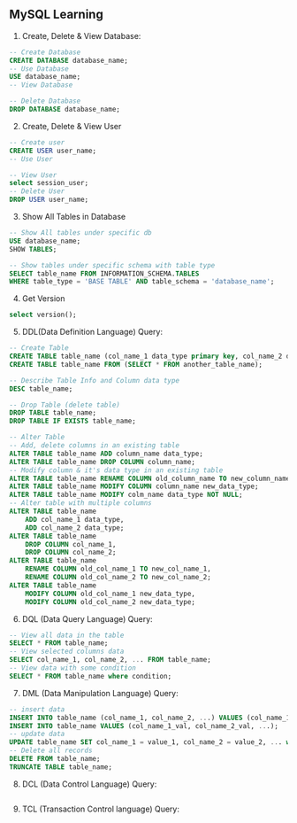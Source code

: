 <!-- # Database Learning: MySQL -->

## MySQL Learning

1. Create, Delete & View Database:
```sql
-- Create Database
CREATE DATABASE database_name;
-- Use Database
USE database_name;
-- View Database

-- Delete Database
DROP DATABASE database_name;
```

2. Create, Delete & View User
```sql
-- Create user
CREATE USER user_name;
-- Use User

-- View User
select session_user;
-- Delete User
DROP USER user_name;
```

3. Show All Tables in Database
```sql
-- Show All tables under specific db
USE database_name;
SHOW TABLES;

-- Show tables under specific schema with table type
SELECT table_name FROM INFORMATION_SCHEMA.TABLES
WHERE table_type = 'BASE TABLE' AND table_schema = 'database_name';
```

4. Get Version
```sql
select version();
```

5. DDL(Data Definition Language) Query:
```sql
-- Create Table
CREATE TABLE table_name (col_name_1 data_type primary key, col_name_2 data_type, col_name_3 data_type, ...);
CREATE TABLE table_name FROM (SELECT * FROM another_table_name);

-- Describe Table Info and Column data type
DESC table_name;

-- Drop Table (delete table)
DROP TABLE table_name;
DROP TABLE IF EXISTS table_name;

-- Alter Table 
-- Add, delete columns in an existing table
ALTER TABLE table_name ADD column_name data_type;
ALTER TABLE table_name DROP COLUMN column_name;
-- Modify column & it's data type in an existing table
ALTER TABLE table_name RENAME COLUMN old_column_name TO new_column_name;
ALTER TABLE table_name MODIFY COLUMN column_name new_data_type;
ALTER TABLE table_name MODIFY colm_name data_type NOT NULL;
-- Alter table with multiple columns
ALTER TABLE table_name 
    ADD col_name_1 data_type,
    ADD col_name_2 data_type;
ALTER TABLE table_name 
    DROP COLUMN col_name_1,
    DROP COLUMN col_name_2;
ALTER TABLE table_name 
    RENAME COLUMN old_col_name_1 TO new_col_name_1,
    RENAME COLUMN old_col_name_2 TO new_col_name_2;
ALTER TABLE table_name 
    MODIFY COLUMN old_col_name_1 new_data_type,
    MODIFY COLUMN old_col_name_2 new_data_type;
```

6. DQL (Data Query Language) Query:
```sql
-- View all data in the table
SELECT * FROM table_name;
-- View selected columns data
SELECT col_name_1, col_name_2, ... FROM table_name;
-- View data with some condition
SELECT * FROM table_name where condition;

```   

7. DML (Data Manipulation Language) Query:
```sql
-- insert data
INSERT INTO table_name (col_name_1, col_name_2, ...) VALUES (col_name_1_val, col_name_2_val, ...);
INSERT INTO table_name VALUES (col_name_1_val, col_name_2_val, ...);
-- update data
UPDATE table_name SET col_name_1 = value_1, col_name_2 = value_2, ... where condition;
-- Delete all records
DELETE FROM table_name;
TRUNCATE TABLE table_name;
```   

8. DCL (Data Control Language) Query:
```sql

```   

9.  TCL (Transaction Control language) Query:
```sql

```   



